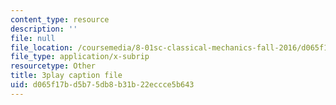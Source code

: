 ```yaml
---
content_type: resource
description: ''
file: null
file_location: /coursemedia/8-01sc-classical-mechanics-fall-2016/d065f17bd5b75db8b31b22eccce5b643_nWaoEjE8a8M.vtt
file_type: application/x-subrip
resourcetype: Other
title: 3play caption file
uid: d065f17b-d5b7-5db8-b31b-22eccce5b643
---
```

